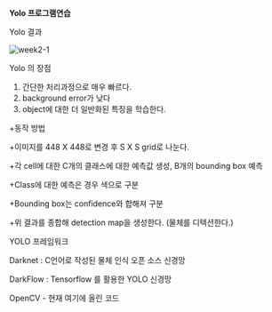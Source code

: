 **Yolo 프로그램연습**

Yolo 결과

![week2-1](https://user-images.githubusercontent.com/38696775/111876009-05ec8b80-89e0-11eb-81ac-880da07de0aa.jpg)


Yolo 의 장점
1. 간단한 처리과정으로 매우 빠르다.
2. background error가 낮다
3. object에 대한 더 일반화된 특징을 학습한다.

+동작 방법

  +이미지를 448 X 448로 변경 후 S X S grid로 나눈다.
  
  +각 cell에 대한 C개의 클래스에 대한 예측값 생성, B개의 bounding box 예측
  
  +Class에 대한 예측은 경우 색으로 구분
  
  +Bounding box는 confidence와 합해져 구분
  
  +위 결과를 종합해 detection map을 생성한다. (물체를 디텍션한다.)


YOLO 프레임워크

  Darknet : C언어로 작성된 물체 인식 오픈 소스 신경망
  
  DarkFlow : Tensorflow 를 활용한 YOLO 신경망
  
  OpenCV - 현재 여기에 올린 코드

